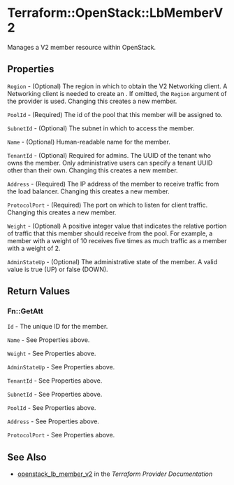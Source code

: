 # Terraform::OpenStack::LbMemberV2

Manages a V2 member resource within OpenStack.

## Properties

`Region` - (Optional) The region in which to obtain the V2 Networking client. A Networking client is needed to create an . If omitted, the `Region` argument of the provider is used. Changing this creates a new member.

`PoolId` - (Required) The id of the pool that this member will be assigned to.

`SubnetId` - (Optional) The subnet in which to access the member.

`Name` - (Optional) Human-readable name for the member.

`TenantId` - (Optional) Required for admins. The UUID of the tenant who owns the member.  Only administrative users can specify a tenant UUID other than their own. Changing this creates a new member.

`Address` - (Required) The IP address of the member to receive traffic from the load balancer. Changing this creates a new member.

`ProtocolPort` - (Required) The port on which to listen for client traffic. Changing this creates a new member.

`Weight` - (Optional)  A positive integer value that indicates the relative portion of traffic that this member should receive from the pool. For example, a member with a weight of 10 receives five times as much traffic as a member with a weight of 2.

`AdminStateUp` - (Optional) The administrative state of the member. A valid value is true (UP) or false (DOWN).


## Return Values

### Fn::GetAtt

`Id` - The unique ID for the member.

`Name` - See Properties above.

`Weight` - See Properties above.

`AdminStateUp` - See Properties above.

`TenantId` - See Properties above.

`SubnetId` - See Properties above.

`PoolId` - See Properties above.

`Address` - See Properties above.

`ProtocolPort` - See Properties above.

## See Also

* [openstack_lb_member_v2](https://www.terraform.io/docs/providers/openstack/r/lb_member_v2.html) in the _Terraform Provider Documentation_